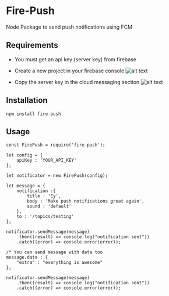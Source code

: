 # Fire-Push

Node Package to send push notifications using FCM

## Requirements

- You must get an api key (server key) from firebase

- Create a new project in your firebase console
![alt text](https://firebasestorage.googleapis.com/v0/b/gdgmonterrey.appspot.com/o/crear%20proyecto.png?alt=media&token=1550472b-2e34-4b25-a332-d795c338110c "Create project")

- Copy the server key in the cloud messaging section
![alt text](https://firebasestorage.googleapis.com/v0/b/gdgmonterrey.appspot.com/o/clave.png?alt=media&token=76c88508-e822-487e-b536-c5373ae6488a "Cloud messaging section")

## Installation
```
npm install fire-push
```

## Usage

```
const FirePush = require('fire-push');

let config = {
	apiKey : 'YOUR_API_KEY'
};

let notificator = new FirePush(config);

let message = {
	notification :{
		title : 'Ey',
		body : 'Make push notifications great again',
		sound : 'default'
	},
	to : '/topics/testing'
};

notificator.sendMessage(message)
	.then((result) => console.log("notification sent"))
	.catch((error) => console.error(error));

/* You can send message with data too
message.data : {
	"extra" : "everything is awesome"
};

notificator.sendMessage(message)
	.then((result) => console.log("notification sent"))
	.catch((error) => console.error(error));
```
